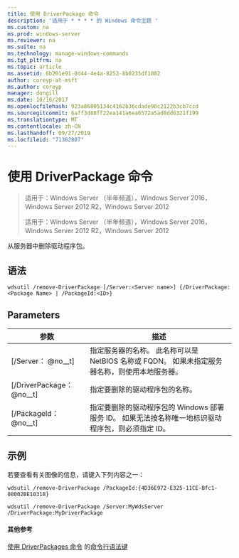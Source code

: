 ```yaml
---
title: 使用 DriverPackage 命令
description: '适用于 * * * * 的 Windows 命令主题 '
ms.custom: na
ms.prod: windows-server
ms.reviewer: na
ms.suite: na
ms.technology: manage-windows-commands
ms.tgt_pltfrm: na
ms.topic: article
ms.assetid: 6b201e91-0d44-4e4a-8252-8b0235df1002
author: coreyp-at-msft
ms.author: coreyp
manager: dongill
ms.date: 10/16/2017
ms.openlocfilehash: 923a86805134c4162b36cdade98c2122b3cb7ccd
ms.sourcegitcommit: 6aff3d88ff22ea141a6ea6572a5ad8dd6321f199
ms.translationtype: MT
ms.contentlocale: zh-CN
ms.lasthandoff: 09/27/2019
ms.locfileid: "71362807"
---
```

# <a name="using-the-remove-driverpackage-command"></a>使用 DriverPackage 命令

> 适用于：Windows Server （半年频道），Windows Server 2016，Windows Server 2012 R2，Windows Server 2012
> 
> 
> 适用于：Windows Server （半年频道），Windows Server 2016，Windows Server 2012 R2，Windows Server 2012

从服务器中删除驱动程序包。
## <a name="syntax"></a>语法
```
wdsutil /remove-DriverPackage [/Server:<Server name>] {/DriverPackage:<Package Name> | /PackageId:<ID>}
```
## <a name="parameters"></a>Parameters

|        参数        |                                                                            描述                                                                             |
|-------------------------|--------------------------------------------------------------------------------------------------------------------------------------------------------------------|
| [/Server： @no__t] |              指定服务器的名称。 此名称可以是 NetBIOS 名称或 FQDN。 如果未指定服务器名称，则使用本地服务器。              |
| [/DriverPackage： @no__t] |                                                        指定要删除的驱动程序包的名称。                                                         |
|    [/PackageId： @no__t]    | 指定要删除的驱动程序包的 Windows 部署服务 ID。 如果无法按名称唯一地标识驱动程序包，则必须指定 ID。 |

## <a name="BKMK_examples"></a>示例
若要查看有关图像的信息，请键入下列内容之一：
```
wdsutil /remove-DriverPackage /PackageId:{4D36E972-E325-11CE-Bfc1-08002BE10318}
```
```
wdsutil /remove-DriverPackage /Server:MyWdsServer /DriverPackage:MyDriverPackage
```
#### <a name="additional-references"></a>其他参考
[使用 DriverPackages 命令](using-the-remove-driverpackages-command.md)
 的[命令行语法键](command-line-syntax-key.md)
